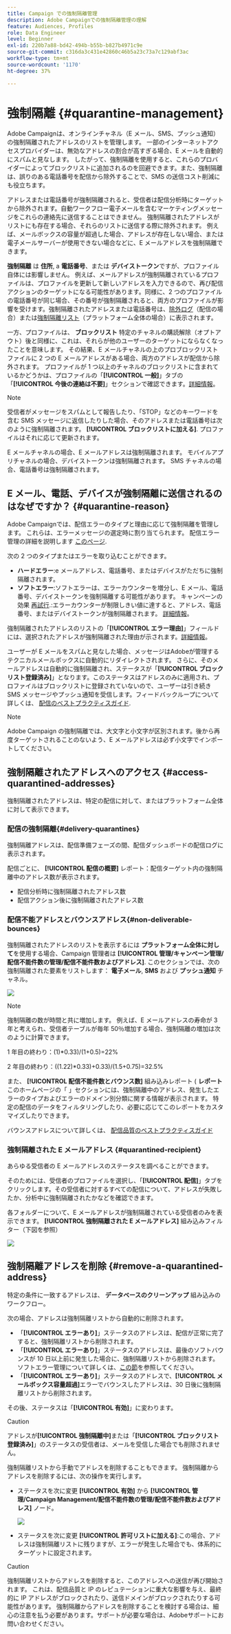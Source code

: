 ```yaml
---
title: Campaign での強制隔離管理
description: Adobe Campaignでの強制隔離管理の理解
feature: Audiences, Profiles
role: Data Engineer
level: Beginner
exl-id: 220b7a88-bd42-494b-b55b-b827b4971c9e
source-git-commit: c316da3c431e42860c46b5a23c73a7c129abf3ac
workflow-type: tm+mt
source-wordcount: '1170'
ht-degree: 37%

---
```


# 強制隔離 {#quarantine-management}

Adobe Campaignは、オンラインチャネル（E メール、SMS、プッシュ通知）の強制隔離されたアドレスのリストを管理します。 一部のインターネットアクセスプロバイダーは、無効なアドレスの割合が高すぎる場合、E メールを自動的にスパムと見なします。 したがって、強制隔離を使用すると、これらのプロバイダーによってブロックリストに追加されるのを回避できます。また、強制隔離は、誤りのある電話番号を配信から除外することで、SMS の送信コスト削減にも役立ちます。

アドレスまたは電話番号が強制隔離されると、受信者は配信分析時にターゲットから除外されます。自動ワークフロー電子メールを含むマーケティングメッセージをこれらの連絡先に送信することはできません。 強制隔離されたアドレスがリストにも存在する場合、それらのリストに送信する際に除外されます。 例えば、メールボックスの容量が超過した場合、アドレスが存在しない場合、または電子メールサーバーが使用できない場合などに、E メールアドレスを強制隔離できます。

<!--For more on best practices to secure and optimize your deliveries, refer to [this page](delivery-best-practices.md).-->

**強制隔離** は **住所**, a **電話番号**、または **デバイストークン**&#x200B;ですが、プロファイル自体には影響しません。 例えば、メールアドレスが強制隔離されているプロファイルは、プロファイルを更新して新しいアドレスを入力できるので、再び配信アクションのターゲットになる可能性があります。同様に、2 つのプロファイルの電話番号が同じ場合、その番号が強制隔離されると、両方のプロファイルが影響を受けます。強制隔離されたアドレスまたは電話番号は、[除外ログ](#delivery-quarantines)（配信の場合）または[強制隔離リスト](#non-deliverable-bounces)（プラットフォーム全体の場合）に表示されます。

一方、プロファイルは、 **ブロックリスト** 特定のチャネルの購読解除（オプトアウト）後と同様に、これは、それらが他のユーザーのターゲットにならなくなったことを意味します。 その結果、E メールチャネルの上のプロブロックリストファイルに 2 つの E メールアドレスがある場合、両方のアドレスが配信から除外されます。 プロファイルが 1 つ以上のチャネルのブロックリストに含まれているかどうかは、プロファイルの「**[!UICONTROL 一般]**」タブの「**[!UICONTROL 今後の連絡は不要]**」セクションで確認できます。[詳細情報](../audiences/view-profiles.md)。

>[!NOTE]
>
>受信者がメッセージをスパムとして報告したり、「STOP」などのキーワードを含む SMS メッセージに返信したりした場合、そのアドレスまたは電話番号は次のように強制隔離されます。 **[!UICONTROL ブロックリストに加える]**. プロファイルはそれに応じて更新されます。
>
> E メールチャネルの場合、E メールアドレスは強制隔離されます。 モバイルアプリチャネルの場合、デバイストークンは強制隔離されます。 SMS チャネルの場合、電話番号は強制隔離されます。

## E メール、電話、デバイスが強制隔離に送信されるのはなぜですか？ {#quarantine-reason}

Adobe Campaignでは、配信エラーのタイプと理由に応じて強制隔離を管理します。 これらは、エラーメッセージの選定時に割り当てられます。 配信エラー管理の詳細を説明します [このページ](delivery-failures.md).

次の 2 つのタイプまたはエラーを取り込むことができます。

* **ハードエラー**:e メールアドレス、電話番号、またはデバイスがただちに強制隔離されます。
* **ソフトエラー**:ソフトエラーは、エラーカウンターを増分し、E メール、電話番号、デバイストークンを強制隔離する可能性があります。 キャンペーンの効果 [再試行](delivery-failures.md#retries).:エラーカウンターが制限しきい値に達すると、アドレス、電話番号、またはデバイストークンが強制隔離されます。 [詳細情報](delivery-failures.md#retries)。


強制隔離されたアドレスのリストの「**[!UICONTROL エラー理由]**」フィールドには、選択されたアドレスが強制隔離された理由が示されます。[詳細情報](#identifying-quarantined-addresses-for-the-entire-platform)。


ユーザーが E メールをスパムと見なした場合、メッセージはAdobeが管理するテクニカルメールボックスに自動的にリダイレクトされます。 さらに、そのメールアドレスは自動的に強制隔離され、ステータスが「**[!UICONTROL ブロックリスト登録済み]**」となります。このステータスはアドレスのみに適用され、プロファイルはブロックリストに登録されていないので、ユーザーは引き続き SMS メッセージやプッシュ通知を受信します。フィードバックループについて詳しくは、 [配信のベストプラクティスガイド](https://experienceleague.adobe.com/docs/deliverability-learn/deliverability-best-practice-guide/transition-process/infrastructure.html?lang=ja#feedback-loops).

>[!NOTE]
>
>Adobe Campaign の強制隔離では、大文字と小文字が区別されます。後から再度ターゲットされることのないよう、E メールアドレスは必ず小文字でインポートしてください。

## 強制隔離されたアドレスへのアクセス {#access-quarantined-addresses}

強制隔離されたアドレスは、特定の配信に対して、またはプラットフォーム全体に対して表示できます。

### 配信の強制隔離{#delivery-quarantines}

強制隔離アドレスは、配信準備フェーズの間、配信ダッシュボードの配信ログに表示されます。

配信ごとに、 **[!UICONTROL 配信の概要]** レポート：配信ターゲット内の強制隔離中のアドレス数が表示されます。

* 配信分析時に強制隔離されたアドレス数
* 配信アクション後に強制隔離されたアドレス数

### 配信不能アドレスとバウンスアドレス{#non-deliverable-bounces}

強制隔離されたアドレスのリストを表示するには **プラットフォーム全体に対して**&#x200B;を使用する場合、Campaign 管理者は  **[!UICONTROL 管理/キャンペーン管理/配信不能件数の管理/配信不能件数およびアドレス]**. このセクションでは、次の強制隔離された要素をリストします： **電子メール**, **SMS** および **プッシュ通知** チャネル。

![](assets/tech-quarantine.png)

>[!NOTE]
>
>強制隔離の数が時間と共に増加します。 例えば、E メールアドレスの寿命が 3 年と考えられ、受信者テーブルが毎年 50％増加する場合、強制隔離の増加は次のように計算できます。
>
>1 年目の終わり：(1)&#42;0.33)/(1+0.5)=22%
>
>2 年目の終わり：((1.22)&#42;0.33)+0.33)/(1.5+0.75)=32.5%

また、 **[!UICONTROL 配信不能件数とバウンス数]** 組み込みレポート ( **レポート** このホームページの「 」セクションには、強制隔離中のアドレス、発生したエラーのタイプおよびエラーのドメイン別分類に関する情報が表示されます。 特定の配信のデータをフィルタリングしたり、必要に応じてこのレポートをカスタマイズしたりできます。

バウンスアドレスについて詳しくは、 [配信品質のベストプラクティスガイド](https://experienceleague.adobe.com/docs/deliverability-learn/deliverability-best-practice-guide/metrics-for-deliverability/bounces.html?lang=ja)

### 強制隔離された E メールアドレス {#quarantined-recipient}

あらゆる受信者の E メールアドレスのステータスを調べることができます。

そのためには、受信者のプロファイルを選択し、「**[!UICONTROL 配信]**」タブをクリックします。その受信者に対するすべての配信について、アドレスが失敗したか、分析中に強制隔離されたかなどを確認できます。

各フォルダーについて、E メールアドレスが強制隔離されている受信者のみを表示できます。 **[!UICONTROL 強制隔離された E メールアドレス]** 組み込みフィルター（下図を参照）

![](assets/quarantine-filter.png)


## 強制隔離アドレスを削除 {#remove-a-quarantined-address}

特定の条件に一致するアドレスは、 **データベースのクリーンアップ** 組み込みのワークフロー。

次の場合、アドレスは強制隔離リストから自動的に削除されます。

* 「**[!UICONTROL エラーあり]**」ステータスのアドレスは、配信が正常に完了すると、強制隔離リストから削除されます。
* 「**[!UICONTROL エラーあり]**」ステータスのアドレスは、最後のソフトバウンスが 10 日以上前に発生した場合に、強制隔離リストから削除されます。ソフトエラー管理について詳しくは、[この節](#soft-error-management)を参照してください。
* 「**[!UICONTROL エラーあり]**」ステータスのアドレスで、**[!UICONTROL メールボックス容量超過]**&#x200B;エラーでバウンスしたアドレスは、30 日後に強制隔離リストから削除されます。

その後、ステータスは「**[!UICONTROL 有効]**」に変わります。

>[!CAUTION]
>
>アドレスが&#x200B;**[!UICONTROL 強制隔離中]**&#x200B;または「**[!UICONTROL ブロックリスト登録済み]**」のステータスの受信者は、メールを受信した場合でも削除されません。

強制隔離リストから手動でアドレスを削除することもできます。 強制隔離からアドレスを削除するには、次の操作を実行します。

* ステータスを次に変更 **[!UICONTROL 有効]** から **[!UICONTROL 管理/Campaign Management/配信不能件数の管理/配信不能件数およびアドレス]** ノード。

   ![](assets/tech-quarantine-status.png)

* ステータスを次に変更 **[!UICONTROL 許可リストに加える]**:この場合、アドレスは強制隔離リストに残りますが、エラーが発生した場合でも、体系的にターゲットに設定されます。

>[!CAUTION]
>
>強制隔離リストからアドレスを削除すると、このアドレスへの送信が再び開始されます。 これは、配信品質と IP のレピュテーションに重大な影響を与え、最終的に IP アドレスがブロックされたり、送信ドメインがブロックされたりする可能性があります。 強制隔離からアドレスを削除することを検討する場合は、細心の注意を払う必要があります。サポートが必要な場合は、Adobeサポートにお問い合わせください。
